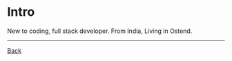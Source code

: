 # Intro

New to coding, full stack developer. 
From India, Living in Ostend.

---

[Back](./README.md)
